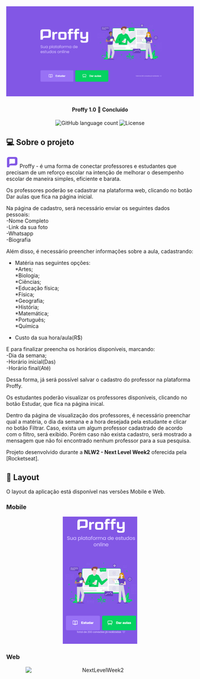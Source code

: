<h1 align="center">
    <img alt="Proffy" title="#Proffy" src="./public/images/banner.png" />
</h1>

<h4 align="center"> 
	Proffy 1.0 🚀 Concluído
</h4>

<p align="center">
  <img alt="GitHub language count" src="https://img.shields.io/badge/languages-3-blueviolet">

  <img alt="License" src="https://img.shields.io/badge/license-MIT-green">
</p>

## 💻 Sobre o projeto

<img alt="Logo Proffy" src="./public/images/favicon.png"> Proffy - é uma forma de conectar professores e estudantes que precisam de um reforço escolar na intenção de melhorar o desempenho escolar de maneira simples, eficiente e barata.

Os professores poderão se cadastrar na plataforma web, clicando no botão Dar aulas que fica na página inicial. 

Na página de cadastro, será necessário enviar os seguintes dados pessoais:<br>
-Nome Completo<br>
-Link da sua foto<br>
-Whatsapp<br>
-Biografia

Além disso, é necessário preencher informações sobre a aula, cadastrando:
- Matéria nas seguintes opções:<br>
    *Artes;<br>
    *Biologia;<br>
    *Ciências;<br>
    *Educação física;<br>
    *Física;<br>
    *Geografia;<br>
    *História;<br>
    *Matemática;<br>
    *Português;<br>
    *Química<br>

- Custo da sua hora/aula(R$)

E para finalizar preencha os horários disponíveis, marcando:<br>
-Dia da semana;<br>
-Horário inicial(Das)<br>
-Horário final(Até)<br>

Dessa forma, já será possível salvar o cadastro do professor na plataforma Proffy.

Os estudantes poderão visualizar os professores disponíveis, clicando no botão Estudar, que fica na página inical.

Dentro da página de visualização dos professores, é necessário preenchar qual a matéria, o dia da semana e a hora desejada pela estudante e clicar no botão Filtrar.
Caso, exista um algum professor cadastrado de acordo com o filtro, será exibido. Porém caso não exista cadastro, será mostrado a mensagem que não foi encontrado nenhum professor para a sua pesquisa.

Projeto desenvolvido durante a **NLW2 - Next Level Week2** oferecida pela [Rocketseat].

## 🎨 Layout

O layout da aplicação está disponível nas versões Mobile e Web.

### Mobile

<p align="center">
  <img alt="NextLevelWeek2" title="#NextLevelWeek2" src="./public/images/mobile_inicial.png" width="200px">
</p>

### Web

<p align="center" style="display: flex; align-items: flex-start; justify-content: center;">
  <img alt="NextLevelWeek2" title="#NextLevelWeek2" src="./public/images/desktop.inicial.png" width="400px">
</p>